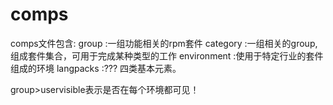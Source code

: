 # comps

comps文件包含:
group           :一组功能相关的rpm套件
category        :一组相关的group, 组成套件集合，可用于完成某种类型的工作
environment     :使用于特定行业的套件组成的环境
langpacks       :???
四类基本元素。


group>uservisible表示是否在每个环境都可见！

